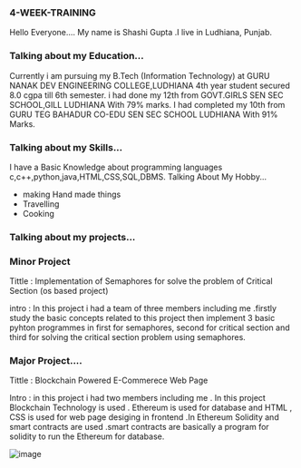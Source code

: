 ### 4-WEEK-TRAINING
Hello Everyone....
My name is Shashi Gupta .I live in Ludhiana, Punjab.

### Talking about my Education...
Currently i am pursuing my B.Tech (Information Technology) at GURU NANAK DEV ENGINEERING COLLEGE,LUDHIANA 4th year student secured  8.0 cgpa till 6th semester.
i had done my 12th from GOVT.GIRLS SEN SEC SCHOOL,GILL LUDHIANA With 79% marks.
I had completed my 10th from GURU TEG BAHADUR CO-EDU SEN SEC SCHOOL LUDHIANA With 91% Marks.

### Talking about my Skills...
I have a Basic Knowledge about programming languages c,c++,python,java,HTML,CSS,SQL,DBMS.
Talking About My Hobby...
- making Hand made things
- Travelling
- Cooking

### Talking about my projects...

### Minor Project

 Tittle : Implementation of Semaphores for solve the problem of Critical Section (os based project)

 intro : In this project i had a team of three members including me .firstly study the basic concepts related to this project then implement 3 basic pyhton programmes in first for semaphores, second for critical section and third for solving the critical section problem using semaphores.

### Major Project....

Tittle : Blockchain Powered E-Commerece Web Page

Intro : in this project i had two members including me . In this project Blockchain Technology is used . Ethereum is used for database and HTML , CSS is used for web page desiging in frontend .In Ethereum Solidity and smart contracts are used .smart contracts are basically a program for solidity to run the Ethereum for database.

![image](https://user-images.githubusercontent.com/75441553/150665066-73642eea-b6df-43dd-8e66-82a6ac6c19b3.png)
